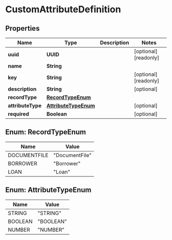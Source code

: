 

# CustomAttributeDefinition

## Properties

Name | Type | Description | Notes
------------ | ------------- | ------------- | -------------
**uuid** | **UUID** |  |  [optional] [readonly]
**name** | **String** |  | 
**key** | **String** |  |  [optional] [readonly]
**description** | **String** |  |  [optional]
**recordType** | [**RecordTypeEnum**](#RecordTypeEnum) |  | 
**attributeType** | [**AttributeTypeEnum**](#AttributeTypeEnum) |  |  [optional]
**required** | **Boolean** |  |  [optional]



## Enum: RecordTypeEnum

Name | Value
---- | -----
DOCUMENTFILE | &quot;DocumentFile&quot;
BORROWER | &quot;Borrower&quot;
LOAN | &quot;Loan&quot;



## Enum: AttributeTypeEnum

Name | Value
---- | -----
STRING | &quot;STRING&quot;
BOOLEAN | &quot;BOOLEAN&quot;
NUMBER | &quot;NUMBER&quot;



